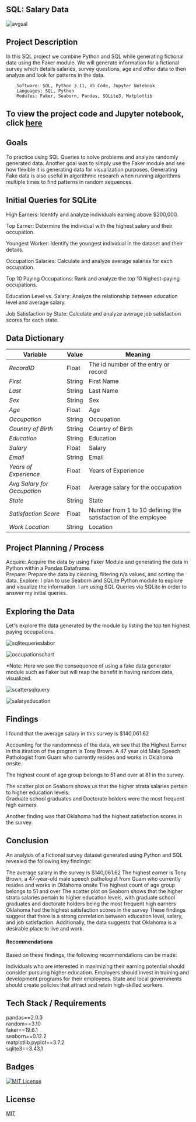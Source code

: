## SQL: Salary Data

![avgsal](https://github.com/guzmanwolfrank/SQL/assets/29739578/b161b907-2b5c-46a6-b4e3-21ab12414a54)

## Project Description

In this SQL project we combine Python and SQL while generating fictional data using the Faker module. We will generate information for a fictional survey which details salaries, survey questions, age and other data to then analyze and look for patterns in the data.


        Software: SQL, Python 3.11, VS Code, Jupyter Notebook
        Languages: SQL, Python
        Modules: Faker, Seaborn, Pandas, SQLite3, Matplotlib

## To view the project code and Jupyter notebook, click [here](https://github.com/guzmanwolfrank/Data-SQL/blob/main/SQLSalaryData/RandomData.ipynb)


## Goals 
To practice using SQL Queries to solve problems and analyze randomly generated data.  Another goal was to simply use the Faker module and see how flexible it is generating data for 
visualization purposes.  Generating Fake data is also useful in algorithmic research when running algorithms multiple times to find patterns in random sequences. 

## Initial Queries for SQLite 

High Earners: Identify and analyze individuals earning above $200,000.

Top Earner: Determine the individual with the highest salary and their occupation.

Youngest Worker: Identify the youngest individual in the dataset and their details.

Occupation Salaries: Calculate and analyze average salaries for each occupation.

Top 10 Paying Occupations: Rank and analyze the top 10 highest-paying occupations.

Education Level vs. Salary: Analyze the relationship between education level and average salary.

Job Satisfaction by State: Calculate and analyze average job satisfaction scores for each state.


 
##  Data Dictionary
**Variable** |    **Value**    | **Meaning**
---|---|---
*RecordID* | Float | The id number of the entry or record
*First* |String| First Name
*Last* | String | Last Name
*Sex* | String  | Sex
*Age* | Float | Age
*Occupation* | String | Occupation
*Country of Birth* | String | Country of Birth
*Education* | String | Education 
*Salary*| Float | Salary
*Email*| String | Email
*Years of Experience*| Float | Years of Experience 
*Avg Salary for Occupation*| Float | Average salary for the occupation 
*State*| String | State
*Satisfaction Score*| Float | Number from 1 to 10 defining the satisfaction of the employee 
*Work Location*| String | Location 


## Project Planning / Process 

Acquire: Acquire the data by using Faker Module and generating the data in Python within a Pandas Dataframe.  <br/> 
Prepare:  Prepare the data by cleaning, filtering n/a values, and sorting the data. 
Explore:  I plan to use Seaborn and SQLite Python module to explore and visualize the information.  I am using SQL Queries via SQLite in order to answer my initial queries. 

## Exploring the Data 

Let's explore the data generated by the module by listing the top ten highest paying occupations.

![sqlitequerieslabor](https://github.com/guzmanwolfrank/Data-SQL/assets/29739578/9fa4981c-8f90-4816-8615-54180a503756)

![occupationschart](https://github.com/guzmanwolfrank/Data-SQL/assets/29739578/45513aaf-d5c1-405b-9f39-d53e5bd40c90)

*Note:  Here we see the consequence of using a fake data generator module such as Faker but will reap the benefit in having random data, visualized. 

![scattersqlquery](https://github.com/guzmanwolfrank/Data-SQL/assets/29739578/5b4ea124-209d-4c7a-a1de-ce3f40e9bb75)

![salaryeducation](https://github.com/guzmanwolfrank/Data-SQL/assets/29739578/c3fe59e6-3a73-49fd-a8a7-1048d43e2861)

## Findings 
I found that the average salary in this survey is $140,061.62

Accounting for the randomness of the data, we see that the Highest Earner in this itiration of the program is Tony Brown.  A 47 year old Male Speech Pathologist from Guam who currently resides and works in Oklahoma onsite.  

The highest count of age group belongs to 51 and over at 81 in the survey. 

The scatter plot on Seaborn shows us that the higher strata salaries pertain to higher education levels.  
Graduate school graduates and Doctorate holders were the most frequent high earners.  

Another finding was that Oklahoma had the highest satisfaction scores in the survey.  

## Conclusion 
An analysis of a fictional survey dataset generated using Python and SQL revealed the following key findings:

The average salary in the survey is $140,061.62
The highest earner is Tony Brown, a 47-year-old male speech pathologist from Guam who currently resides and works in Oklahoma onsite
The highest count of age group belongs to 51 and over
The scatter plot on Seaborn shows that the higher strata salaries pertain to higher education levels, with graduate school graduates and doctorate holders being the most frequent high earners
Oklahoma had the highest satisfaction scores in the survey
These findings suggest that there is a strong correlation between education level, salary, and job satisfaction. Additionally, the data suggests that Oklahoma is a desirable place to live and work.

#### Recommendations

Based on these findings, the following recommendations can be made:

Individuals who are interested in maximizing their earning potential should consider pursuing higher education.
Employers should invest in training and development programs for their employees.
State and local governments should create policies that attract and retain high-skilled workers.


## Tech Stack / Requirements 

pandas==2.0.3 <br/> 
random==3.10 <br/>
faker==19.6.1 <br/>
seaborn==0.12.2 <br/>
matplotlib.pyplot==3.7.2 <br/>
sqlite3==3.43.1 <br/>


## Badges
[![MIT License](https://img.shields.io/badge/License-MIT-green.svg)](https://choosealicense.com/licenses/mit/)


## License
[MIT](https://choosealicense.com/licenses/mit/)




